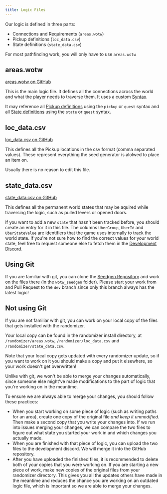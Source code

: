 ```yaml
---
title: Logic Files
---
```


Our logic is defined in three parts:

- Connections and Requirements (`areas.wotw`)
- Pickup definitions (`loc_data.csv`)
- State definitions (`state_data.csv`)

For most pathfinding work, you will only have to use `areas.wotw`

## areas.wotw

[areas.wotw on GitHub](https://github.com/ori-community/wotw-seedgen/blob/dev/wotw_seedgen/areas.wotw)

This is the main logic file. It defines all the connections across the world and what the player needs to traverse them. It uses a custom [Syntax](/syntax).

It may reference all [Pickup definitions](/syntax/logic-files#loc_datacsv) using the `pickup` or `quest` syntax and all [State definitions](/syntax/logic-files#state_datacsv) using the `state` or `quest` syntax.

## loc_data.csv

[loc_data.csv on GitHub](https://github.com/ori-community/wotw-seedgen/blob/dev/wotw_seedgen/loc_data.csv)

This defines all the Pickup locations in the csv format (comma separated values). These represent everything the seed generator is alolwed to place an item on.

Usually there is no reason to edit this file.

## state_data.csv

[state_data.csv on GitHub](https://github.com/ori-community/wotw-seedgen/blob/dev/wotw_seedgen/state_data.csv)

This defines all the permanent world states that may be aquired while traversing the logic, such as pulled levers or opened doors.

If you want to add a new `state` that hasn't been tracked before, you should create an entry for it in this file. The columns `UberGroup`, `UberId` and `UberStateValue` are identifiers that the game uses internally to track the world state. If you're not sure how to find the correct values for your world state, feel free to request someone else to fetch them in the [Development Discord](https://discord.gg/cMJJ8E3eqH).

## Using Git

If you are familiar with git, you can clone the [Seedgen Repository](https://github.com/ori-community/wotw-seedgen) and work on the files there (in the `wotw_seedgen` folder). 
Please start your work from and Pull Request to the `dev` branch since only this branch always has the latest logic!

## Not using Git

If you are not familiar with git, you can work on your local copy of the files that gets installed with the randomizer.

Your local copy can be found in the randomizer install directory, at `/randomizer/areas.wotw`, `/randomizer/loc_data.csv` and `/randomizer/state_data.csv`.

Note that your local copy gets updated with every randomizer update, so if you want to work on it you should make a copy and put it elsewhere, so your work doesn't get overwritten!

Unlike with git, we won't be able to merge your changes automatically, since someone else might've made modifications to the part of logic that you're working on in the meantime.

To ensure we are always able to merge your changes, you should follow these practices:

- When you start working on some piece of logic (such as writing paths for an area), create one copy of the original file *and keep it unmodified*. Then make a second copy that you write your changes into. If we run into issues merging your changes, we can compare the two files to figure out what state you started your work in and which changes you actually made.
- When you are finished with that piece of logic, you can upload the two files to the development discord. We will merge it into the GitHub repository.
- After you have uploaded the finished files, it is recommended to delete both of your copies that you were working on. If you are starting a new piece of work, make new copies of the original files from your randomizer directory. This gives you all the updates others have made in the meantime and reduces the chance you are working on an outdated logic file, which is important so we are able to merge your changes.
